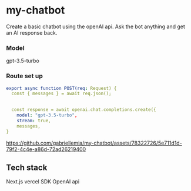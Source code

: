 # my-chatbot

Create a basic chatbot using the openAI api.  Ask the bot anything and get an AI response back.  

### Model

gpt-3.5-turbo

### Route set up

```yaml
export async function POST(req: Request) {
  const { messages } = await req.json();

  
  const response = await openai.chat.completions.create({
    model: "gpt-3.5-turbo",
    stream: true,
    messages,
}
```

https://github.com/gabriellemia/my-chatbot/assets/78322726/5e711d1d-79f2-4c4e-a86d-72ad26219400



## Tech stack

Next.js
vercel SDK
OpenAI api


